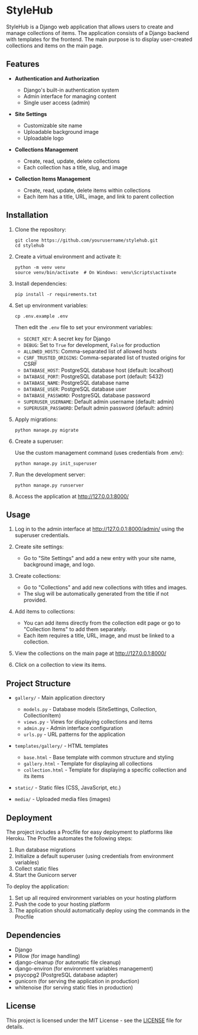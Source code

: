 # StyleHub

StyleHub is a Django web application that allows users to create and manage collections of items. The application consists of a Django backend with templates for the frontend. The main purpose is to display user-created collections and items on the main page.

## Features

- **Authentication and Authorization**
  - Django's built-in authentication system
  - Admin interface for managing content
  - Single user access (admin)

- **Site Settings**
  - Customizable site name
  - Uploadable background image
  - Uploadable logo

- **Collections Management**
  - Create, read, update, delete collections
  - Each collection has a title, slug, and image

- **Collection Items Management**
  - Create, read, update, delete items within collections
  - Each item has a title, URL, image, and link to parent collection

## Installation

1. Clone the repository:
   ```
   git clone https://github.com/yourusername/stylehub.git
   cd stylehub
   ```

2. Create a virtual environment and activate it:
   ```
   python -m venv venv
   source venv/bin/activate  # On Windows: venv\Scripts\activate
   ```

3. Install dependencies:
   ```
   pip install -r requirements.txt
   ```

4. Set up environment variables:
   ```
   cp .env.example .env
   ```
   Then edit the `.env` file to set your environment variables:
   - `SECRET_KEY`: A secret key for Django
   - `DEBUG`: Set to `True` for development, `False` for production
   - `ALLOWED_HOSTS`: Comma-separated list of allowed hosts
   - `CSRF_TRUSTED_ORIGINS`: Comma-separated list of trusted origins for CSRF
   - `DATABASE_HOST`: PostgreSQL database host (default: localhost)
   - `DATABASE_PORT`: PostgreSQL database port (default: 5432)
   - `DATABASE_NAME`: PostgreSQL database name
   - `DATABASE_USER`: PostgreSQL database user
   - `DATABASE_PASSWORD`: PostgreSQL database password
   - `SUPERUSER_USERNAME`: Default admin username (default: admin)
   - `SUPERUSER_PASSWORD`: Default admin password (default: admin)

5. Apply migrations:
   ```
   python manage.py migrate
   ```

6. Create a superuser:

   Use the custom management command (uses credentials from .env):
   ```
   python manage.py init_superuser
   ```

7. Run the development server:
   ```
   python manage.py runserver
   ```

8. Access the application at http://127.0.0.1:8000/

## Usage

1. Log in to the admin interface at http://127.0.0.1:8000/admin/ using the superuser credentials.

2. Create site settings:
   - Go to "Site Settings" and add a new entry with your site name, background image, and logo.

3. Create collections:
   - Go to "Collections" and add new collections with titles and images.
   - The slug will be automatically generated from the title if not provided.

4. Add items to collections:
   - You can add items directly from the collection edit page or go to "Collection Items" to add them separately.
   - Each item requires a title, URL, image, and must be linked to a collection.

5. View the collections on the main page at http://127.0.0.1:8000/

6. Click on a collection to view its items.

## Project Structure

- `gallery/` - Main application directory
  - `models.py` - Database models (SiteSettings, Collection, CollectionItem)
  - `views.py` - Views for displaying collections and items
  - `admin.py` - Admin interface configuration
  - `urls.py` - URL patterns for the application

- `templates/gallery/` - HTML templates
  - `base.html` - Base template with common structure and styling
  - `gallery.html` - Template for displaying all collections
  - `collection.html` - Template for displaying a specific collection and its items

- `static/` - Static files (CSS, JavaScript, etc.)
- `media/` - Uploaded media files (images)

## Deployment

The project includes a Procfile for easy deployment to platforms like Heroku. The Procfile automates the following steps:

1. Run database migrations
2. Initialize a default superuser (using credentials from environment variables)
3. Collect static files
4. Start the Gunicorn server

To deploy the application:

1. Set up all required environment variables on your hosting platform
2. Push the code to your hosting platform
3. The application should automatically deploy using the commands in the Procfile

## Dependencies

- Django
- Pillow (for image handling)
- django-cleanup (for automatic file cleanup)
- django-environ (for environment variables management)
- psycopg2 (PostgreSQL database adapter)
- gunicorn (for serving the application in production)
- whitenoise (for serving static files in production)

## License

This project is licensed under the MIT License - see the [LICENSE](LICENSE) file for details.
